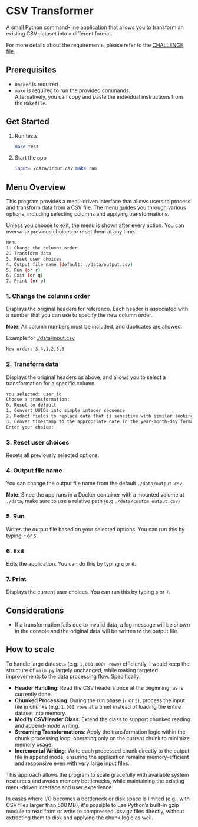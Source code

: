 # CSV Transformer

A small Python command-line application that allows you to transform an existing CSV dataset into a different format.

For more details about the requirements, please refer to the [CHALLENGE file](./CHALLENGE.pdf).

## Prerequisites

- `Docker` is required
- `make` is required to run the provided commands. \
  Alternatively, you can copy and paste the individual instructions from the `Makefile`.

## Get Started

1. Run tests

   ```sh
   make test
   ```

2. Start the app

   ```sh
   input=./data/input.csv make run
   ```

## Menu Overview

This program provides a menu-driven interface that allows users to process and transform data from a CSV file. The menu guides you through various options, including selecting columns and applying transformations.

Unless you choose to exit, the menu is shown after every action. You can overwrite previous choices or reset them at any time.

```sh
Menu:
1. Change the columns order
2. Transform data
3. Reset user choices
4. Output file name (default: ./data/output.csv)
5. Run (or r)
6. Exit (or q)
7. Print (or p)
```

### 1. Change the columns order

Displays the original headers for reference. Each header is associated with a number that you can use to specify the new column order.

**Note**: All column numbers must be included, and duplicates are allowed.

Example for [./data/input.csv](./data/input.csv)

```sh
New order: 3,4,1,2,5,6
```

### 2. Transform data

Displays the original headers as above, and allows you to select a transformation for a specific column.

```sh
You selected: user_id
Choose a transformation:
0. Reset to default
1. Convert UUIDs into simple integer sequence
2. Redact fields to replace data that is sensitive with similar looking random data
3. Conver timestamp to the appropriate date in the year-month-day format
Enter your choice:
```

### 3. Reset user choices

Resets all previously selected options.

### 4. Output file name

You can change the output file name from the default `./data/output.csv`.

**Note**: Since the app runs in a Docker container with a mounted volume at `./data`, make sure to use a relative path (e.g `./data/custom_output.csv`)

### 5. Run

Writes the output file based on your selected options. You can run this by typing `r` or `5`.

### 6. Exit

Exits the application. You can do this by typing `q` or `6`.

### 7. Print

Displays the current user choices. You can run this by typing `p` or `7`.

## Considerations

- If a transformation fails due to invalid data, a log message will be shown in the console and the original data will be written to the output file.

## How to scale

To handle large datasets (e.g. `1,000,000+ rows`) efficiently, I would keep the structure of `main.py` largely unchanged, while making targeted improvements to the data processing flow. Specifically:

- **Header Handling**: Read the CSV headers once at the beginning, as is currently done.
- **Chunked Processing**: During the run phase (`r` or `5`), process the input file in chunks (e.g. `1,000 rows` at a time) instead of loading the entire dataset into memory.
- **Modify CSVHeader Class**: Extend the class to support chunked reading and append-mode writing.
- **Streaming Transformations**: Apply the transformation logic within the chunk processing loop, operating only on the current chunk to minimize memory usage.
- **Incremental Writing**: Write each processed chunk directly to the output file in append mode, ensuring the application remains memory-efficient and responsive even with very large input files.

This approach allows the program to scale gracefully with available system resources and avoids memory bottlenecks, while maintaining the existing menu-driven interface and user experience.

In cases where I/O becomes a bottleneck or disk space is limited (e.g., with CSV files larger than 500 MB), it's possible to use Python’s built-in gzip module to read from or write to compressed .csv.gz files directly, without extracting them to disk and applying the chunk logic as well.
